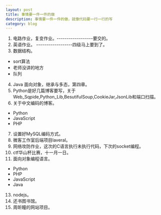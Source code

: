 ```yaml
---
layout: post
title: 事情要一件一件的做
description: 事情要一件一件的做，就像代码要一行一行的写
category: blog
---
```


1. 电路作业，复变作业。------------------要交的。
2. 英语作业。		------------------四级马上要到了。
3. 数据结构。  
 - sort算法  
 - 老师没讲的地方  
 - 队列  
4. Java 面向对象，继承与多态，第四章。
5. Python是好几篇博客要写，关于Web_Sqpide,Python_Lib,BesutifulSoup,CookieJar,JsonLib和端口扫描。
6. 关于中文编码的博客。  
 - Python  
 - JavaScript  
 - PHP  
7. 设置好MySQL编码方式。
8. 微客工作室后端项目laveral。
9. 网络攻防作业，这次的C语言执行未执行代码，下次的socket编程。
10. ctf华山杯比赛，十一月一日。
11. 面向对象编程语言。  
 - Python  
 - PHP  
 - JavaScript  
 - Java  
13. nodejs。
14. 还书图书馆。
15. 周昕瞳的网站项目。